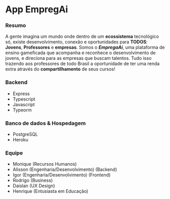 # App EmpregAi

### Resumo

A gente imagina um mundo onde dentro de um __ecossistema__ tecnológico só, existe 
desenvolvimento, conexão e oportunidades para __TODOS__: __Jovens__, __Professores__
e __empresas__. Somos o *__EmpregaAí__*, uma plataforma de ensino gameficada que 
acompanha e reconhece o desenvolvimento de jovens, e direciona para as empresas 
que buscam talentos. Tudo isso trazendo aos professores de todo Brasil a 
oportunidade de ter uma renda extra através do __compartilhamento__ de seus cursos!

### Backend

- Express
- Typescript
- Javascript
- Typeorm

### Banco de dados & Hospedagem 

- PostgreSQL
- Heroku

### Equipe

- Monique (Recursos Humanos)
- Alisson (Engenharia/Desenvolvimento) (Backend)
- Igor (Engenharia/Desenvolvimento) (Frontend)
- Rodrigo (Business)
- Daislan (UX Design)
- Henrique (Entusiasta em Educação)

